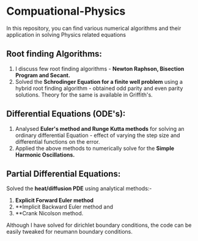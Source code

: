 # Compuational-Physics
In this repository, you can find various numerical algorithms and their application in solving Physics related equations

## Root finding Algorithms: 
1. I discuss few root finding algorithms - **Newton Raphson, Bisection Program and Secant.**
2. Solved the **Schrodinger Equation for a finite well problem** using a hybrid root finding algorithm - obtained odd parity and even parity solutions. Theory for the same is available in Griffith's.

## Differential Equations (ODE's):
1. Analysed **Euler's method and Runge Kutta methods** for solving an ordinary differential Equation - effect of varying the step size and differential functions on the error.
2. Applied the above methods to numerically solve for the **Simple Harmonic Oscillations.**

## Partial Differential Equations:
Solved the **heat/diffusion PDE** using analytical methods:-
1. **Explicit Forward Euler method**
2. **Implicit Backward Euler method and
3. **Crank Nicolson method.

Although I have solved for dirichlet boundary conditions, the code can be easily tweaked for neumann boundary conditions. 

